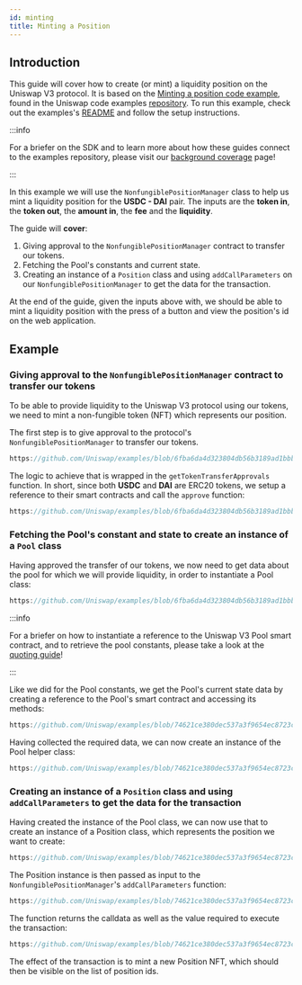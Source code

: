 ```yaml
---
id: minting
title: Minting a Position
---
```


## Introduction

This guide will cover how to create (or mint) a liquidity position on the Uniswap V3 protocol.
It is based on the [Minting a position code example](https://github.com/Uniswap/examples/tree/main/v3-sdk/minting-position), found in the Uniswap code examples [repository](https://github.com/Uniswap/examples).
To run this example, check out the examples's [README](https://github.com/Uniswap/examples/blob/main/v3-sdk/quoting/README.md) and follow the setup instructions.

:::info

For a briefer on the SDK and to learn more about how these guides connect to the examples repository, please visit our [background coverage](./01-background.md) page!

:::

In this example we will use  the `NonfungiblePositionManager` class to help us mint a liquidity position for the  **USDC - DAI** pair.
The inputs are the **token in**, the **token out**,  the **amount in**, the **fee** and the **liquidity**.

The guide will **cover**:
1. Giving approval to the `NonfungiblePositionManager` contract to transfer our tokens.
2. Fetching the Pool's constants and current state.
3. Creating an instance of a `Position` class and using `addCallParameters` on our `NonfungiblePositionManager` to get the data for the transaction.

At the end of the guide, given the inputs above with, we should be able to mint a liquidity position with the press of a button and view the position's id on the web application.

## Example

### Giving approval to the `NonfungiblePositionManager` contract to transfer our tokens

To be able to provide liquidity to the Uniswap V3 protocol using our tokens, we need to mint a non-fungible token (NFT) which represents our position.

The first step is to give approval to the protocol's `NonfungiblePositionManager` to transfer our tokens. 

```js reference title="Approving our tokens for transferring" referenceLinkText="View on Github" customStyling
https://github.com/Uniswap/examples/blob/6fba6da4d323804db56b3189ad1bbbaf18e6180f/v3-sdk/minting-position/src/example/Example.tsx#L113-L124
```

The logic to achieve that is wrapped in the `getTokenTransferApprovals` function. In short, since both **USDC** and **DAI** are ERC20 tokens, we setup a reference to their smart contracts and call the `approve` function:

```js reference title="Setting up an ERC20 contract reference and approving" referenceLinkText="View on Github" customStyling
https://github.com/Uniswap/examples/blob/6fba6da4d323804db56b3189ad1bbbaf18e6180f/v3-sdk/minting-position/src/libs/contracts.ts#L73-L78
```

### Fetching the Pool's constant and state to create an instance of a `Pool` class

Having approved the transfer of our tokens, we now need to get data about the pool for which we will provide liquidity, in order to instantiate a Pool class:

```js reference title="Fetching the Pool's constants and current state" referenceLinkText="View on Github" customStyling
https://github.com/Uniswap/examples/blob/6fba6da4d323804db56b3189ad1bbbaf18e6180f/v3-sdk/minting-position/src/example/Example.tsx#L134-L135
```

:::info

For a briefer on how to instantiate a reference to the Uniswap V3 Pool smart contract, and to retrieve the pool constants, please take a look at the [quoting guide](../quoting#setting-up-a-reference-to-the-pool-contract-and-getting-metadata-from-it)!

:::

Like we did for the Pool constants, we get the Pool's current state data by creating a reference to the Pool's smart contract and accessing its methods:

```js reference title="Setting up a Pool contract reference and fetching current state data" referenceLinkText="View on Github" customStyling
https://github.com/Uniswap/examples/blob/74621ce380dec537a3f9654ec8723cc4be9e54b8/v3-sdk/minting-position/src/example/Example.tsx#L81-L86
```

Having collected the required data, we can now create an instance of the Pool helper class:

```js reference title="Create a Pool representation instance " referenceLinkText="View on Github" customStyling
https://github.com/Uniswap/examples/blob/74621ce380dec537a3f9654ec8723cc4be9e54b8/v3-sdk/minting-position/src/example/Example.tsx#L127-L134
```

### Creating an instance of a `Position` class and using `addCallParameters` to get the data for the transaction

Having created the instance of the Pool class, we can now use that to create an instance of a Position class, which represents the position we want to create:

```js reference title="Create a Position representation instance" referenceLinkText="View on Github" customStyling
https://github.com/Uniswap/examples/blob/74621ce380dec537a3f9654ec8723cc4be9e54b8/v3-sdk/minting-position/src/example/Example.tsx#L137-L146
```

The Position instance is then passed as input to the `NonfungiblePositionManager`'s `addCallParameters` function:

```js reference title="Getting the transaction calldata and parameters" referenceLinkText="View on Github" customStyling
https://github.com/Uniswap/examples/blob/74621ce380dec537a3f9654ec8723cc4be9e54b8/v3-sdk/minting-position/src/example/Example.tsx#L149-L156
```

The function returns the calldata as well as the value required to execute the transaction:

```js reference title="Submitting the Position NFT minting transaction" referenceLinkText="View on Github" customStyling
https://github.com/Uniswap/examples/blob/74621ce380dec537a3f9654ec8723cc4be9e54b8/v3-sdk/minting-position/src/example/Example.tsx#L159-L168
```

The effect of the transaction is to mint a new Position NFT, which should then be visible on the list of position ids.